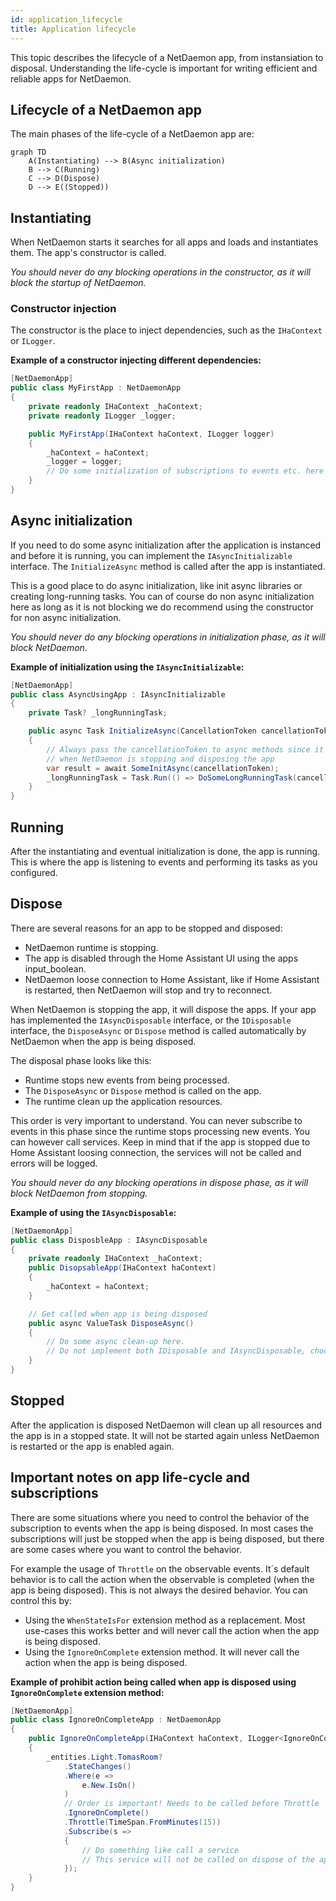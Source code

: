 ```yaml
---
id: application_lifecycle
title: Application lifecycle
---
```


This topic describes the lifecycle of a NetDaemon app, from instansiation to disposal. Understanding the life-cycle is
important for writing efficient and reliable apps for NetDaemon.

## Lifecycle of a NetDaemon app

The main phases of the life-cycle of a NetDaemon app are:
```mermaid
graph TD 
    A(Instantiating) --> B(Async initialization)
    B --> C(Running)
    C --> D(Dispose)
    D --> E((Stopped))
``` 

## Instantiating

When NetDaemon starts it searches for all apps and loads and instantiates them. The app's constructor is called.

_You should never do any blocking operations in the constructor, as it will block the startup of NetDaemon._

### Constructor injection

The constructor is the place to inject dependencies, such as the `IHaContext` or `ILogger`.

__Example of a constructor injecting different dependencies:__
```csharp
[NetDaemonApp]
public class MyFirstApp : NetDaemonApp
{
    private readonly IHaContext _haContext;
    private readonly ILogger _logger;

    public MyFirstApp(IHaContext haContext, ILogger logger)
    {
        _haContext = haContext;
        _logger = logger;
        // Do some initialization of subscriptions to events etc. here
    }
}
```

## Async initialization

If you need to do some async initialization after the application is instanced and before it is running,
you can implement the `IAsyncInitializable` interface. The `InitializeAsync` method is called after
the app is instantiated.

This is a good place to do async initialization, like init async libraries or creating long-running tasks.
You can of course do non async initialization here as long as it is not blocking we do recommend using
the constructor for non async initialization.

_You should never do any blocking operations in initialization phase, as it will block NetDaemon._


__Example of initialization using the `IAsyncInitializable`:__
```csharp
[NetDaemonApp]
public class AsyncUsingApp : IAsyncInitializable
{
    private Task? _longRunningTask; 

    public async Task InitializeAsync(CancellationToken cancellationToken)
    {
        // Always pass the cancellationToken to async methods since it will be cancelled
        // when NetDaemon is stopping and disposing the app
        var result = await SomeInitAsync(cancellationToken);
        _longRunningTask = Task.Run(() => DoSomeLongRunningTask(cancellationToken));
    }
}
```

## Running

After the instantiating and eventual initialization is done, the app is running. This is where the app is listening
to events and performing its tasks as you configured.

## Dispose

There are several reasons for an app to be stopped and disposed:
- NetDaemon runtime is stopping.
- The app is disabled through the Home Assistant UI using the apps input_boolean.
- NetDaemon loose connection to Home Assistant, like if Home Assistant is restarted, then NetDaemon will stop and try to reconnect.

When NetDaemon is stopping the app, it will dispose the apps. If your app has implemented the `IAsyncDisposable` interface, 
or the `IDisposable` interface, the `DisposeAsync` or `Dispose` method is called automatically by NetDaemon when the
app is being disposed.

The disposal phase looks like this:
- Runtime stops new events from being processed.
- The `DisposeAsync` or `Dispose` method is called on the app.
- The runtime clean up the application resources.

This order is very important to understand. You can never subscribe to events in this phase since the runtime stops
processing new events. You can however call services. Keep in mind that if the app is stopped due to Home Assistant
loosing connection, the services will not be called and errors will be logged.

_You should never do any blocking operations in dispose phase, as it will block NetDaemon from stopping._

__Example of using the `IAsyncDisposable`:__
```csharp
[NetDaemonApp]
public class DisposbleApp : IAsyncDisposable
{
    private readonly IHaContext _haContext;
    public DisopsableApp(IHaContext haContext)
    {
        _haContext = haContext;
    }

    // Get called when app is being disposed
    public async ValueTask DisposeAsync()
    {
        // Do some async clean-up here. 
        // Do not implement both IDisposable and IAsyncDisposable, choose one of the two depend on your needs 
    }
}
```
## Stopped

After the application is disposed NetDaemon will clean up all resources and the app is in a stopped state. It will not be started again
unless NetDaemon is restarted or the app is enabled again.

## Important notes on app life-cycle and subscriptions

There are some situations where you need to control the behavior of the subscription to events when the app is being disposed.
In most cases the subscriptions will just be stopped when the app is being disposed, but there are some cases where you want
to control the behavior.

For example the usage of `Throttle` on the observable events. It´s default behavior is to call the action when the observable
is completed (when the app is being disposed). This is not always the desired behavior. You can control this by:
- Using the `WhenStateIsFor` extension method as a replacement. Most use-cases this works better and will never call the action
when the app is being disposed.
- Using the `IgnoreOnComplete` extension method. It will never call the action when the app is being disposed.

__Example of prohibit action being called when app is disposed using `IgnoreOnComplete` extension method:__
```csharp
[NetDaemonApp]
public class IgnoreOnCompleteApp : NetDaemonApp
{
    public IgnoreOnCompleteApp(IHaContext haContext, ILogger<IgnoreOnCompleteApp> logger)
    {
        _entities.Light.TomasRoom?
            .StateChanges()
            .Where(e =>
                e.New.IsOn()
            )
            // Order is important! Needs to be called before Throttle
            .IgnoreOnComplete()
            .Throttle(TimeSpan.FromMinutes(15))
            .Subscribe(s =>
            {
                // Do something like call a service
                // This service will not be called on dispose of the app
            });
    }
}
```
